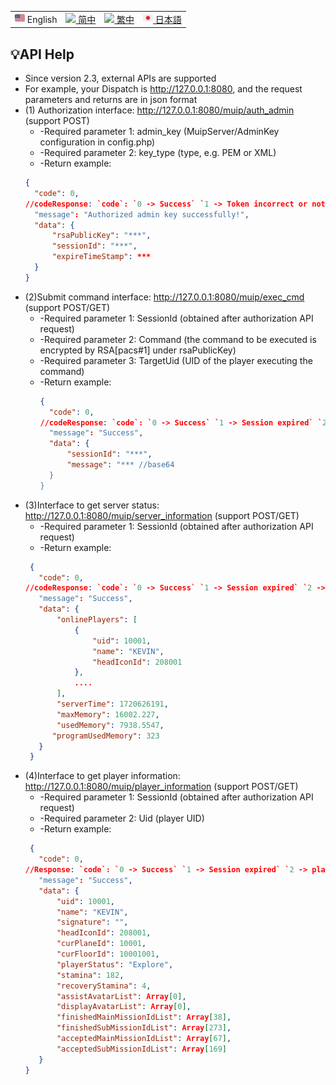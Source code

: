 <div align="center">
<table>
<td valign="center"><img src="https://github.com/twitter/twemoji/blob/master/assets/72x72/1f1fa-1f1f8.png" width="16"/> English</td>
 
<td valign="center"><a href="MuipAPI_zh-CN.md"><img src="https://em-content.zobj.net/thumbs/120/twitter/351/flag-china_1f1e8-1f1f3.png" width="16"/> 简中</td>
 
<td valign="center"><a href="MuipAPI_zh-TW.md"><img src="https://em-content.zobj.net/thumbs/120/twitter/351/flag-china_1f1e8-1f1f3.png" width="16"/> 繁中</td>
 
<td valign="center"><a href="MuipAPI_ja-JP.md"><img src="https://github.com/twitter/twemoji/blob/master/assets/72x72/1f1ef-1f1f5.png" width="16"/> 日本語</td>
</td>
</table>
</div>

## 💡API Help
- Since version 2.3, external APIs are supported
- For example, your Dispatch is http://127.0.0.1:8080, and the request parameters and returns are in json format
- (1) Authorization interface: http://127.0.0.1:8080/muip/auth_admin (support POST)
   - -Required parameter 1: admin_key (MuipServer/AdminKey configuration in config.php)
   - -Required parameter 2: key_type (type, e.g. PEM or XML)
  - -Return example:
  ```json
  {
    "code": 0,
  //codeResponse: `code`: `0 -> Success` `1 -> Token incorrect or not enable`
    "message": "Authorized admin key successfully!",
    "data": {
        "rsaPublicKey": "***",
        "sessionId": "***",
        "expireTimeStamp": ***
    }
  }
  ```
- (2)Submit command interface: http://127.0.0.1:8080/muip/exec_cmd (support POST/GET)
  - -Required parameter 1: SessionId (obtained after authorization API request)
  - -Required parameter 2: Command (the command to be executed is encrypted by RSA[pacs#1] under rsaPublicKey)
  - -Required parameter 3: TargetUid (UID of the player executing the command)
  - -Return example:
    ```json
    {
      "code": 0,
    //codeResponse: `code`: `0 -> Success` `1 -> Session expired` `2 -> session not found` `3 -> encryption error`
      "message": "Success",
      "data": {
          "sessionId": "***",
          "message": "*** //base64
      }
    }
    ```
- (3)Interface to get server status: http://127.0.0.1:8080/muip/server_information (support POST/GET)
  - -Required parameter 1: SessionId (obtained after authorization API request)
  - -Return example:
   ```json
    {
      "code": 0,
   //codeResponse: `code`: `0 -> Success` `1 -> Session expired` `2 -> session not found` 
      "message": "Success",
      "data": {
          "onlinePlayers": [
              {
                  "uid": 10001,
                  "name": "KEVIN",
                  "headIconId": 208001
              },
              ....
          ],
          "serverTime": 1720626191,
          "maxMemory": 16002.227,
          "usedMemory": 7938.5547,
         "programUsedMemory": 323
      }
    }
    ```
- (4)Interface to get player information: http://127.0.0.1:8080/muip/player_information (support POST/GET)
  - -Required parameter 1: SessionId (obtained after authorization API request)
  - -Required parameter 2: Uid (player UID)
  - -Return example:
   ```json
    {
      "code": 0,
   //Response: `code`: `0 -> Success` `1 -> Session expired` `2 -> player not exist` `3 -> session not found` 
      "message": "Success",
      "data": {
          "uid": 10001,
          "name": "KEVIN",
          "signature": "",
          "headIconId": 208001,
          "curPlaneId": 10001,
          "curFloorId": 10001001,
          "playerStatus": "Explore",
          "stamina": 182,
          "recoveryStamina": 4,
          "assistAvatarList": Array[0],
          "displayAvatarList": Array[0],
          "finishedMainMissionIdList": Array[38],
          "finishedSubMissionIdList": Array[273],
          "acceptedMainMissionIdList": Array[67],
          "acceptedSubMissionIdList": Array[169]
      }
  }
  ```
